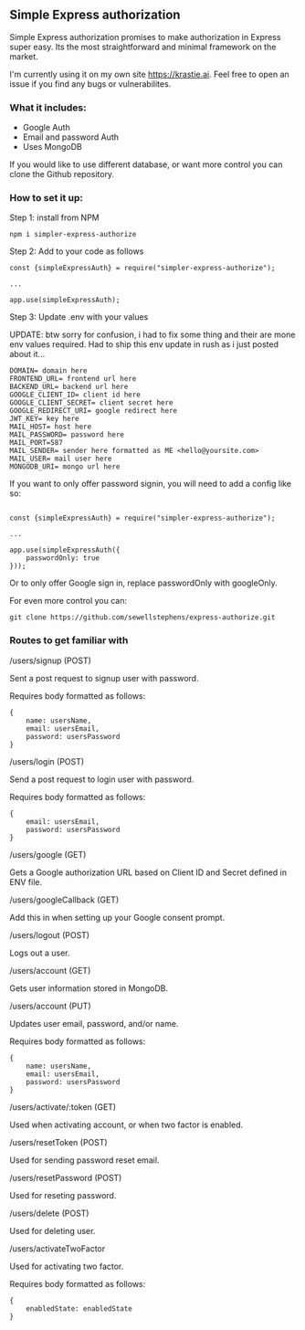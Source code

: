 ## Simple Express authorization

Simple Express authorization promises to make authorization in Express super easy. Its the most straightforward and minimal framework on the market.

I'm currently using it on my own site https://krastie.ai. Feel free to open an issue if you find any bugs or vulnerabilites.

### What it includes:

- Google Auth
- Email and password Auth
- Uses MongoDB

If you would like to use different database, or want more control you can clone the Github repository.

### How to set it up:

Step 1: install from NPM

```
npm i simpler-express-authorize
```

Step 2: Add to your code as follows

```
const {simpleExpressAuth} = require("simpler-express-authorize");

...

app.use(simpleExpressAuth);
```

Step 3: Update .env with your values

UPDATE: btw sorry for confusion, i had to fix some thing and their are mone env values required. Had to ship this env update in rush as i just posted about it...

```
DOMAIN= domain here
FRONTEND_URL= frontend url here
BACKEND_URL= backend url here
GOOGLE_CLIENT_ID= client id here
GOOGLE_CLIENT_SECRET= client secret here
GOOGLE_REDIRECT_URI= google redirect here
JWT_KEY= key here
MAIL_HOST= host here
MAIL_PASSWORD= password here
MAIL_PORT=587
MAIL_SENDER= sender here formatted as ME <hello@yoursite.com>
MAIL_USER= mail user here
MONGODB_URI= mongo url here
```

If you want to only offer password signin, you will need to add a config like so:

```

const {simpleExpressAuth} = require("simpler-express-authorize");

...

app.use(simpleExpressAuth({
    passwordOnly: true
}));

```

Or to only offer Google sign in, replace passwordOnly with googleOnly.



For even more control you can:

```
git clone https://github.com/sewellstephens/express-authorize.git
```

### Routes to get familiar with

/users/signup (POST)

Sent a post request to signup user with password.

Requires body formatted as follows:

```
{
    name: usersName,
    email: usersEmail,
    password: usersPassword
}
```

/users/login (POST)

Send a post request to login user with password.

Requires body formatted as follows:

```
{
    email: usersEmail,
    password: usersPassword
}
```

/users/google (GET)

Gets a Google authorization URL based on Client ID and Secret defined in ENV file.

/users/googleCallback (GET)

Add this in when setting up your Google consent prompt.

/users/logout (POST)

Logs out a user.

/users/account (GET)

Gets user information stored in MongoDB.

/users/account (PUT)

Updates user email, password, and/or name.

Requires body formatted as follows:

```
{
    name: usersName,
    email: usersEmail,
    password: usersPassword
}
```

/users/activate/:token (GET)

Used when activating account, or when two factor is enabled.

/users/resetToken (POST)

Used for sending password reset email.

/users/resetPassword (POST)

Used for reseting password.

/users/delete (POST)

Used for deleting user.

/users/activateTwoFactor

Used for activating two factor.

Requires body formatted as follows:

```
{
    enabledState: enabledState
}
```